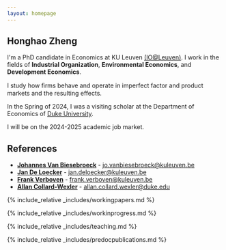 ```yaml
---
layout: homepage
---
```


## Honghao Zheng

I'm a PhD candidate in Economics at KU Leuven <a href="https://sites.google.com/view/ioleuven/home" target="_blank">(IO@Leuven)</a>. I work in the fields of **Industrial Organization**, **Environmental Economics**, and **Development Economics**.

I study how ﬁrms behave and operate in imperfect factor and product markets and the resulting effects.

In the Spring of 2024, I was a visiting scholar at the Department of Economics of <a href="https://econ.duke.edu/" target="_blank">Duke University</a>.

I will be on the 2024-2025 academic job market.

[comment]: <> (Find out more through my <a href="https://honghao-zheng.github.io/assets/files/CV_Honghao Zheng.pdf" target="_blank">CV</a> and <a href="https://honghao-zheng.github.io/assets/files/JMP.pdf" target="_blank">Job Market Paper</a>.)

[comment]: <> (## Research Interests)

[comment]: <> (- **Empirical Industrial Organization:** Market Power, Productivity, and Production Function Estimation)
[comment]: <> (- **Environmental/Energy Economics:** Emission Trading Schemes, Abatement Cost, and Production-Emission Tradeoffs)
[comment]: <> (- **International Economics:** Trade Dynamics, FDI Entry, and Demand Uncertainty)

## References

- **<a href="https://sites.google.com/view/jovb/" target="_blank">Johannes Van Biesebroeck</a>** - jo.vanbiesebroeck@kuleuven.be
- **<a href="https://sites.google.com/site/deloeckerjan/" target="_blank">Jan De Loecker</a>** - jan.deloecker@kuleuven.be
- **<a href="https://sites.google.com/site/frankverbo/home" target="_blank">Frank Verboven</a>** - frank.verboven@kuleuven.be
- **<a href="https://sites.duke.edu/collardwexler/" target="_blank">Allan Collard-Wexler</a>** - allan.collard.wexler@duke.edu

{% include_relative _includes/workingpapers.md %}

{% include_relative _includes/workinprogress.md %}

{% include_relative _includes/teaching.md %}

{% include_relative _includes/predocpublications.md %}
